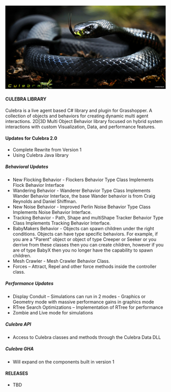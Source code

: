 ![IMAGE](images/Culebra_2.0_B.jpg)

#### CULEBRA LIBRARY ####
Culebra is a live agent based C# library and plugin for Grasshopper. A collection of objects and behaviors for creating dynamic multi agent interactions.
2D|3D Multi Object Behavior library focused on hybrid system interactions with custom Visualization, Data, and performance features.

#### Updates for Culebra 2.0 ####
* Complete Rewrite from Version 1
* Using Culebra Java library

##### Behavioral Updates #####
* New Flocking Behavior - Flockers Behavior Type Class Implements Flock Behavior Interface
* Wandering Behavior - Wanderer Behavior Type Class Implements Wander Behavior Interface, the base Wander behavior is from Craig Reynolds and Daniel Shiffman.
* New Noise Behavior - Improved Perlin Noise Behavior Type Class Implements Noise Behavior Interface. 
* Tracking Behavior - Path, Shape and multiShape Tracker Behavior Type Class Implements Tracking Behavior Interface. 
* BabyMakers Behavior - Objects can spawn children under the right conditions. Objects can have type specific behaviors. For example, if you are a "Parent" object or object of type Creeper or Seeker or you derrive from these classes then you can create children, however if you are of type BabyX then you no longer have the capability to spawn children.
* Mesh Crawler - Mesh Crawler Behavior Class. 
* Forces – Attract, Repel and other force methods inside the controller class.

##### Performance Updates #####
* Display Conduit – Simulations can run in 2 modes - Graphics or Geometry mode with massive performance gains in graphics mode
* RTree Search Optimizations – Implementation of RTree for performance 
* Zombie and Live mode for simulations

##### Culebra API #####
* Access to Culebra classes and methods through the Culebra Data DLL

##### Culebra GHA #####
* Will expand on the components built in version 1

#### RELEASES ####
* TBD

